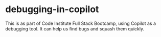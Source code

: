 # debugging-in-copilot
This is as part of Code Institute Full Stack Bootcamp, using Copilot as a debugging tool. It can help us find bugs and squash them quickly. 
